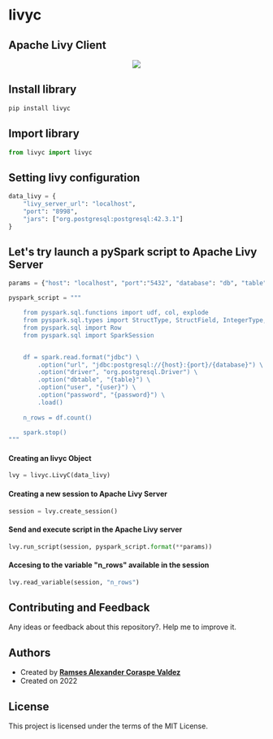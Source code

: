 # livyc
## Apache Livy Client


<p align="center">
  <img 
    src="https://user-images.githubusercontent.com/8701464/173258806-a1d55121-1d05-4ed3-9c6b-3b31d9b61f82.png"
  >
</p>


## Install library
```python
pip install livyc
```

## Import library
```python
from livyc import livyc
```

## Setting livy configuration 
```python
data_livy = {
    "livy_server_url": "localhost",
    "port": "8998",
    "jars": ["org.postgresql:postgresql:42.3.1"]
}
```

## Let's try launch a pySpark script to Apache Livy Server

```python
params = {"host": "localhost", "port":"5432", "database": "db", "table":"staging", "user": "postgres", "password": "pg12345"}
```

```python
pyspark_script = """

    from pyspark.sql.functions import udf, col, explode
    from pyspark.sql.types import StructType, StructField, IntegerType, StringType, ArrayType
    from pyspark.sql import Row
    from pyspark.sql import SparkSession


    df = spark.read.format("jdbc") \
        .option("url", "jdbc:postgresql://{host}:{port}/{database}") \
        .option("driver", "org.postgresql.Driver") \
        .option("dbtable", "{table}") \
        .option("user", "{user}") \
        .option("password", "{password}") \
        .load()
        
    n_rows = df.count()

    spark.stop()
"""
```

#### Creating an livyc Object
```python
lvy = livyc.LivyC(data_livy)
```

#### Creating a new session to Apache Livy Server
```python
session = lvy.create_session()
```

#### Send and execute script in the Apache Livy server
```python
lvy.run_script(session, pyspark_script.format(**params))
```

#### Accesing to the variable "n_rows" available in the session
```python
lvy.read_variable(session, "n_rows")
```

## Contributing and Feedback
Any ideas or feedback about this repository?. Help me to improve it.

## Authors
- Created by <a href="https://twitter.com/RamsesCoraspe"><strong>Ramses Alexander Coraspe Valdez</strong></a>
- Created on 2022

## License
This project is licensed under the terms of the MIT License.
